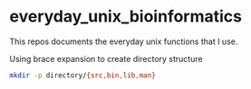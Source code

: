 everyday_unix_bioinformatics
============================
This repos documents the everyday unix functions that I use.

Using brace expansion to create directory structure
``` bash
mkdir -p directory/{src,bin,lib,man}
```
